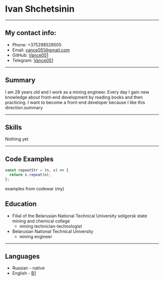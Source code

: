 # Ivan Shchetsinin
****

## My contact info:

- Phone: +375298528505
- Email: vance051@gmail.com
- GitHub: [Vance051](https://github.com/Vance051)
- Telegram: [Vance051](https://t.me/Vance051)

****

## Summary

 I am 28 years old and I work as a mining engineer. Every day I gain new knowledge about front-end development by reading books and then practicing. I want to become a front-end developer because I like this direction.summary
 
 ****
## Skills

Nothing yet

****
## Code Examples
```javascript
const repeatStr = (n, s) => {
  return s.repeat(n);
};
```
 examples from codewar (my)

## Education

+ Filial of the Belarusian National Technical University soligorsk state mining and chemical college
    + mining technician-technologist
+ Belarusian National Technical University
    + mining engineer
****

## Languages
+ Russian - native
+ English - [B1](www.efset.org/cert/2NFGuw)